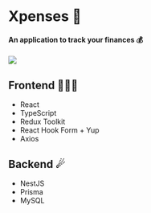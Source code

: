 # Xpenses 💸
#### An application to track your finances 💰
<img src="https://i.imgur.com/25GZYud.png">

## Frontend 👩🏻‍🚀
- React
- TypeScript
- Redux Toolkit
- React Hook Form + Yup
- Axios

## Backend ☄
- NestJS
- Prisma
- MySQL
